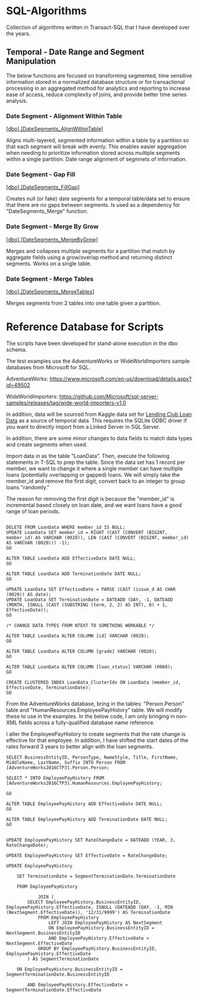 # SQL-Algorithms
Collection of algorithms written in Transact-SQL that I have developed over the years.

## Temporal - Date Range and Segment Manipulation

The below functions are focused on transforming segmented, time sensitive information stored in a normalized database structure or for transactional processing in an aggregated method for analytics and reporting to increase ease of access, reduce complexity of joins, and provide better time series analysis. 

### Date Segment - Alignment Within Table

[[dbo].[DateSegments_AlignWithinTable]](https://github.com/Quebe/SQL-Algorithms/blob/master/Temporal/Date%20Segment%20Manipulation/DateSegments_AlignWithinTable.md)

Aligns multi-layered, segmented information within a table by a partition so that each segment will break with evenly. This enables easier aggregation when needing to prioritize information stored across multiple segments within a single partition. Date range alignment of segmnets of information.

### Date Segment - Gap Fill

[[dbo].[DateSegments_FillGap]](https://github.com/Quebe/SQL-Algorithms/blob/master/Temporal/Date%20Segment%20Manipulation/DateSegments_GapFill.md)

Creates null (or fake) date segments for a temporal table/data set to ensure that there are no gaps between segments. Is used as a dependency for "DateSegments_Merge" function.

### Date Segment - Merge By Grow

[[dbo].[DateSegments_MergeByGrow]](https://github.com/Quebe/SQL-Algorithms/blob/master/Temporal/Date%20Segment%20Manipulation/DateSegments_MergeByGrow.md)

Merges and collapses multiple segments for a partition that match by aggregate fields using a grow/overlap method and returning distinct segments. Works on a single table. 

### Date Segment - Merge Tables

[[dbo].[DateSegments_MergeTables]](https://github.com/Quebe/SQL-Algorithms/blob/master/Temporal/Date%20Segment%20Manipulation/DateSegments_MergeTables.md)

Merges segments from 2 tables into one table given a partition.


# Reference Database for Scripts
The scripts have been developed for stand-alone execution in the dbo schema. 

The test examples use the AdventureWorks or WideWorldImporters sample databases from Microsoft for SQL. 
 
AdventureWorks: https://www.microsoft.com/en-us/download/details.aspx?id=49502 

WideWorldImporters: https://github.com/Microsoft/sql-server-samples/releases/tag/wide-world-importers-v1.0 

In addition, data will be sourced from Kaggle data set for [Lending Club Loan Data](https://www.kaggle.com/wendykan/lending-club-loan-data) as a source of temporal data. This requires the SQLite ODBC driver if you want to directly import from a Linked Server in SQL Server.

In addition, there are some minor changes to data fields to match data types and create segments when used. 

Import data in as the table "LoanData". Then, execute the following statements in T-SQL to prep the table. Since the data set has 1 record per member, we want to change it where a single member can have multiple loans (potentially overlapping or gapped) loans. We will simply take the member_id and remove the first digit, convert back to an integer to group loans "randomly." 

The reason for removing the first digit is because the "member_id" is incremental based closely on loan date, and we want loans have a good range of loan periods.

<pre><code>
DELETE FROM LoanData WHERE member_id IS NULL;
UPDATE LoanData SET member_id = RIGHT (CAST (CONVERT (BIGINT, member_id) AS VARCHAR (0020)), LEN (CAST (CONVERT (BIGINT, member_id) AS VARCHAR (0020))) -1);
GO

ALTER TABLE LoanData ADD EffectiveDate DATE NULL;
GO

ALTER TABLE LoanData ADD TerminationDate DATE NULL;
GO 

UPDATE LoanData SET EffectiveDate = PARSE (CAST (issue_d AS CHAR (0020)) AS date);
UPDATE LoanData SET TerminationDate = DATEADD (DAY, -1, DATEADD (MONTH, ISNULL (CAST (SUBSTRING (term, 2, 2) AS INT), 0) + 1, EffectiveDate));
GO

/* CHANGE DATA TYPES FROM NTEXT TO SOMETHING WORKABLE */

ALTER TABLE LoanData ALTER COLUMN [id] VARCHAR (0020);
GO

ALTER TABLE LoanData ALTER COLUMN [grade] VARCHAR (0020);
GO 

ALTER TABLE LoanData ALTER COLUMN [loan_status] VARCHAR (0060);
GO

CREATE CLUSTERED INDEX LoanData_ClusterIdx ON LoanData (member_id, EffectiveDate, TerminationDate);
GO
</code></pre>

From the AdventureWorks database, bring in the tables: "Person.Person" table and "HumanResources.EmployeePayHistory" table. We will modify these to use in the examples. In the below code, I am only bringing in non-XML fields across a fully-qualified database name reference.

I alter the EmployeePayHistory to create segments that the rate change is effective for that employee. In addition, I have shifted the start dates of the rates forward 3 years to better align with the loan segments.

<pre><code>SELECT BusinessEntityID, PersonType, NameStyle, Title, FirstName, MiddleName, LastName, Suffix INTO Person FROM [AdventureWorks2016CTP3].Person.Person;

SELECT * INTO EmployeePayHistory FROM [AdventureWorks2016CTP3].HumanResources.EmployeePayHistory;

GO

ALTER TABLE EmployeePayHistory ADD EffectiveDate DATE NULL;
GO

ALTER TABLE EmployeePayHistory ADD TerminationDate DATE NULL;
GO 


UPDATE EmployeePayHistory SET RateChangeDate = DATEADD (YEAR, 3, RateChangeDate);

UPDATE EmployeePayHistory SET EffectiveDate = RateChangeDate;

UPDATE EmployeePayHistory

	SET TerminationDate = SegmentTerminationDate.TerminationDate

	FROM EmployeePayHistory 
    
            JOIN (
		SELECT EmployeePayHistory.BusinessEntityID, EmployeePayHistory.EffectiveDate, ISNULL (DATEADD (DAY, -1, MIN (NextSegment.EffectiveDate)), '12/31/9999') AS TerminationDate
			FROM EmployeePayHistory
				LEFT JOIN EmployeePayHistory AS NextSegment
				ON EmployeePayHistory.BusinessEntityID = NextSegment.BusinessEntityID
				AND EmployeePayHistory.EffectiveDate < NextSegment.EffectiveDate
			GROUP BY EmployeePayHistory.BusinessEntityID, EmployeePayHistory.EffectiveDate
	    ) AS SegmentTerminationDate

	ON EmployeePayHistory.BusinessEntityID = SegmentTerminationDate.BusinessEntityID 

	    AND EmployeePayHistory.EffectiveDate = SegmentTerminationDate.EffectiveDate
</code></pre>



